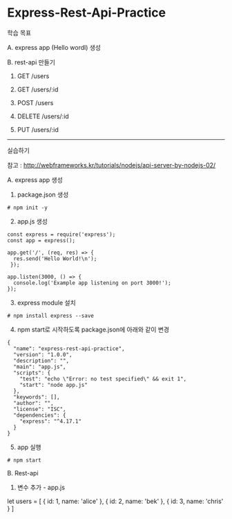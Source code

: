 # Express-Rest-Api-Practice

학습 목표

A. express app (Hello wordl) 생성

B. rest-api 만들기

  1) GET /users
  
  2) GET /users/:id
  
  3) POST /users
  
  4) DELETE /users/:id
  
  5) PUT /users/:id
  
---------------------------------------------------------------------

실습하기

참고 : http://webframeworks.kr/tutorials/nodejs/api-server-by-nodejs-02/

A. express app 생성

  1) package.json 생성
  
    # npm init -y
  
  2) app.js 생성
  
    const express = require('express');
    const app = express();

    app.get('/', (req, res) => {
      res.send('Hello World!\n');
     });

    app.listen(3000, () => {
      console.log('Example app listening on port 3000!');
    });
  
  3) express module 설치
  
    # npm install express --save
  
  4) npm start로 시작하도록 package.json에 아래와 같이 변경
  
    {
      "name": "express-rest-api-practice",
      "version": "1.0.0",
      "description": "",
      "main": "app.js",
      "scripts": {
        "test": "echo \"Error: no test specified\" && exit 1",
        "start": "node app.js"
      },
      "keywords": [],
      "author": "",
      "license": "ISC",
      "dependencies": {
        "express": "^4.17.1"
      }
    }

  5) app 실행
  
    # npm start
  
B. Rest-api

  1) 변수 추가 - app.js
  
  let users = [
    {
      id: 1,
      name: 'alice'
    },
    {
      id: 2,
      name: 'bek'
    },
    {
      id: 3,
      name: 'chris'
    }
  ]






